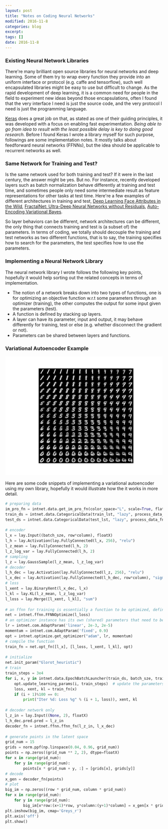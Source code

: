 ```yaml
---
layout: post
title: "Notes on Coding Neural Networks"
modified: 2016-11-8
categories: blog
excerpt:
tags: []
date: 2016-11-8
---
```


### Existing Neural Network Libraries
There're many brilliant open source libraries for neural networks and deep learning. Some of them try to wrap every function they provide into an uniform interface or protocol (e.g. caffe and tensorflow), such well encapsulated libraries might be easy to use but difficult to change. As the rapid development of deep learning, it is a common need for people in the field to experiment new ideas beyond those encapsulations, often I found that the very interface I need is just the source code, and the very protocol I need is just the programming language.

[Keras](https://github.com/fchollet/keras) does a great job on that, as stated as one of their guiding principles, it was developed with a focus on enabling fast experimentation. *Being able to go from idea to result with the least possible delay is key to doing good research.* Before I found Keras I wrote a library myself for such purpose, followings are some implementation notes. It mostly talks about feedforward neural networks (FFNNs), but the idea should be applicable to recurrent networks as well.

### Same Network for Training and Test?
Is the same network used for both training and test? If it were in the last century, the answer might be yes. But no. 
For instance, recently developed layers such as batch normalization behave differently at training and test time, and sometimes people only need some intermediate result as feature representations for other tasks at test time. 
Here're a few examples of different architectures in training and test, [Deep Learning Face Attributes in the Wild](http://www.cv-foundation.org/openaccess/content_iccv_2015/papers/Liu_Deep_Learning_Face_ICCV_2015_paper.pdf), [FractalNet: Ultra-Deep Neural Networks without Residuals](https://arxiv.org/abs/1605.07648), [Auto-Encoding Variational Bayes](https://arxiv.org/abs/1312.6114).

So layer behaviors can be different, network architectures can be different, 
the only thing that connects training and test is (a subset of) the parameters. 
In terms of coding, we totally should decouple the training and test networks as two different functions,
that is to say, the training specifies how to search for the parameters, the test specifies how to use the parameters.

### Implementing a Neural Network Library
The neural network library I wrote follows the following key points, hopefully it would help sorting out the related concepts in terms of implementation.  

- The notion of a network breaks down into two types of functions, one is for optimizing an objective function w.r.t some parameters through an optimizer (training), the other computes the output for some input given the parameters (test).
- A function is defined by stacking up layers.
- A layer can have its parameter, input and output, it may behave differently for training, test or else (e.g. whether disconnect the gradient or not). 
- Parameters can be shared between layers and functions.

### Variational Autoencoder Example

![samples generated](https://raw.githubusercontent.com/dontloo/dontloo.github.io/master/images/vae.png)

Here are some code snippets of implementing a variational autoencoder using my own library, hopefully it would illustrate how the it works in more detail.

```python
# preparing data
im_pro_fn = intnet.data.get_im_pro_fn(color_space="L", scale=True, flatten=True)  # load image as grayscale
train_ds = intnet.data.CategoricalData(train_lst, "lazy", process_data_fn=im_pro_fn, x_dtype=floatX)
test_ds = intnet.data.CategoricalData(test_lst, "lazy", process_data_fn=im_pro_fn, x_dtype=floatX)

# encoder
l_x = lay.Input((batch_sze, row*column), floatX)
l_h = lay.Activation(lay.FullyConnected(l_x, 256), "relu")
l_z_mean = lay.FullyConnected(l_h, 2)
l_z_log_var = lay.FullyConnected(l_h, 2)
# sampling
l_z = lay.GaussSample(l_z_mean, l_z_log_var)
# decoder
l_h_dec = lay.Activation(lay.FullyConnected(l_z, 256), "relu")
l_x_dec = lay.Activation(lay.FullyConnected(l_h_dec, row*column), "sigmoid")
# loss
l_xent = lay.BinaryXent(l_x_dec, l_x)
l_kl = lay.KL(l_z_mean, l_z_log_var)
l_loss = lay.Merge([l_xent, l_kl], "sum")

# an ffnn for training is essentially a function to be optimized, defined by the loss and related layers
net = intnet.ffnn.FFNNOptimize(l_loss)
# an optimizer instance has its own (shared) parameters that need to be updated every iteration
lr = intnet.com.AdaptParam('linear', 2e-3, 2e-5)
momentum = intnet.com.AdaptParam('fixed', 0.9)
opt = intnet.optimize.get_optimizer("adam", lr, momentum)
# compile the function
train_fn = net.opt_fn([l_x], [l_loss, l_xent, l_kl], opt)

# initialize
net.init_param("Glorot_heuristic")
# train
train_steps = 3e4
for i, x, y in intnet.data.EpochBatchLauncher(train_ds, batch_sze, train_steps, shuffle=True):  # launch the data 
    opt.update_learning_params(i, train_steps)  # update the parameters of the optimizer
    loss, xent, kl = train_fn(x)
    if (i + 1)%100 == 0:
        print("Iter %d: Loss %g" % (i + 1, loss)), xent, kl

# decoder network only
l_z_in = lay.Input((None, 2), floatX)
l_h_dec.pred.pred = l_z_in
decoder_fn = intnet.ffnn.ffnn_fn(l_z_in, l_x_dec)

# generate points in the latent space
grid_num = 15
grids = norm.ppf(np.linspace(0.04, 0.96, grid_num))
points = np.zeros((grid_num ** 2, 2), dtype=floatX)
for x in range(grid_num):
    for y in range(grid_num):
        points[x * grid_num + y, :] = [grids[x], grids[y]]
# decode
x_gen = decoder_fn(points)
# plot
big_im = np.zeros((row * grid_num, column * grid_num))
for x in range(grid_num):
    for y in range(grid_num):
        big_im[x*row:(x+1)*row, y*column:(y+1)*column] = x_gen[x * grid_num + y].reshape(row, column)
plt.imshow(big_im, cmap='Greys_r')
plt.axis('off')
plt.show()
```
